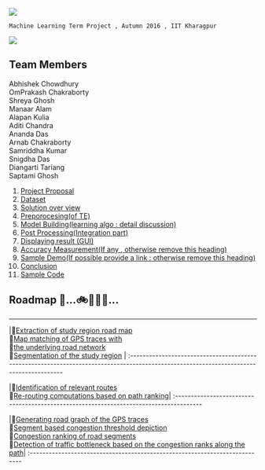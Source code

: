 ![](https://github.com/cs60050/MacTrackz/blob/master/Picture/logo.jpg)

    Machine Learning Term Project , Autumn 2016 , IIT Kharagpur

![](https://github.com/cs60050/MacTrackz/blob/master/Picture/rush_hour_traffic_cartoon_corr.jpg)
## Team Members
  Abhishek Chowdhury <br />
  OmPrakash Chakraborty <br /> 
  Shreya Ghosh <br />
  Manaar Alam <br />
  Alapan Kulia <br />
  Aditi Chandra <br />
  Ananda Das <br />
  Arnab Chakraborty <br />
  Samriddha Kumar <br />
  Snigdha Das <br />
  Diangarti Tariang <br />
  Saptami Ghosh<br /> 



    
1. [ Project Proposal ](https://github.com/cs60050/MacTrackz/blob/master/Docs/Project_Proposal.md) 
2. [Dataset](https://github.com/cs60050/MacTrackz/tree/master/Sample-Data) 
3. [Solution over view]()
4. [Preporocesing(of TE)]()
5. [Model Building(learning algo : detail discussion)]()
6. [Post Processing(Integration part)]()
7. [Displaying result (GUI)]()
8. [Accuracy Measurement(If any , otherwise remove this heading)]()
9. [Sample Demo(If possible provide a link : otherwise remove this heading)]()
10. [Conclusion]()              
11. [Sample Code]()

## Roadmap :vertical_traffic_light:...:bike::minibus::truck::car:...
----------------------------------------------------------------------------------------------------------------------------------------
|:oncoming_taxi:[Extraction of study region road map]() <br />:oncoming_taxi:[Map matching of GPS traces with]()<br />:oncoming_taxi:[the underlying road network]()<br />:oncoming_taxi:[Segmentation of the study region]() |
:---------------------------------------------------------------------------------------------------------------------------------------

|:oncoming_taxi:[Identification of relevant routes]()<br />:oncoming_taxi:[Re-routing computations based on path ranking]()|
:--------------------------------------------------------------------------------------

|:oncoming_taxi:[Generating road graph of the GPS traces]()<br />:oncoming_taxi:[Segment based congestion threshold depiction]()<br />:oncoming_taxi:[Congestion ranking of road segments]()<br />:oncoming_taxi:[Detection of traffic bottleneck based on the congestion ranks along the path]()|
:---------------------------------------------------------------------------
